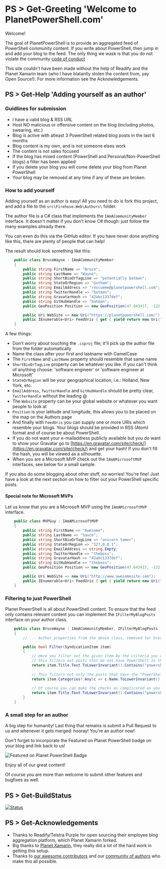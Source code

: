 # PS > Get-Greeting 'Welcome to PlanetPowerShell.com'

Welcome!

The goal of PlanetPowerShell is to provide an aggregated feed of PowerShell community content. If you write about PowerShell, then jump in and add your blog to the feed. The only thing we wask is that you do not violate the community [code of conduct](https://github.com/planetpowershell/planetpowershell/blob/master/CODE_OF_CONDUCT.md)

This site couldn't have been made without the help of Readify and the Planet Xamarin team (who I have blatantly stolen the content from, yay Open Source!). For more information see the Acknowledgements.

## PS > Get-Help 'Adding yourself as an author'

### Guidlines for submission

- I have a valid blog & RSS URL
- Host NO malicious or offensive content on the blog (including photos, swearing, etc.)
- Blog is active with atleast 3 PowerShell related blog posts in the last 6 months
- Blog content is my own, and is not someone elses work
- The content is not sales focused
- If the blog has mixed content (PowerShell and Personal/Non-PowerShell blogs) a filter has been applied
- If you delete your blog you will come delete your blog from Planet PowerShell
- Your blog may be removed at any time if any of these are broken.

### How to add yourself

Adding yourself as an author is easy! All you need to do is fork this project, and add a file to the `src\Firehose.Web\Authors\` folder.

The author file is a C# class that implements the `IAmACommunityMember` interface. It doesn't matter if you don't know C# though: just follow the many examples already there.

You can even do this via the GitHub editor. If you have never done anything like this, there are plenty of people that can help!

The result should look something like this:

``` csharp
    public class BruceWayne : IAmACommunityMember
    {
        public string FirstName => "Bruce";
        public string LastName => "Wayne";
        public string ShortBioOrTagLine => "potentially batman";
        public string StateOrRegion => "Gotham";
        public string EmailAddress => "rescueme@planetpowershell.com";
        public string TwitterHandle => "batman";
        public string GravatarHash => "42abc1337def";
        public string GitHubHandle => "batman";
        public GeoPosition Position => new GeoPosition(47.643417, -122.126083);

        public Uri WebSite => new Uri("https://planetpowershell.com/");
        public IEnumerable<Uri> FeedUris { get { yield return new Uri("https://planetpowershell.com/rss"); } }
    }
```

A few things:

- Don't worry about touching the `.csproj` file; it'll pick up the author file from the folder automatically
- Name the class after your first and lastname with CamelCase
- The `FirstName` and `LastName` property should resemble that same name
- `ShortBioOrTagLine` property can be whatever you like. If you can't think of anything choose: 'software engineer' or 'software engineer at Microsoft'
- `StateOrRegion` will be your geographical location, i.e.: Holland, New York, etc.
- `EmailAddress`, `TwitterHandle` and `GitHubHandle` should be pretty clear, `TwitterHandle` without the leading @
- The `Website` property can be your global website or whatever you want people to look at
- `Position` is your latitude and longitude, this allows you to be placed on the map on the Authors page
- And finally with `FeedUris` you can supply one or more URIs which resemble your blogs. Your blogs should be provided in RSS (Atom) format and of course be about PowerShell. 
- If you do not want your e-mailaddress publicly available but you _do_ want to show your Gravatar go to [https://en.gravatar.com/site/check/](https://en.gravatar.com/site/check/) and get your hash! If you don't fill the hash, you will be viewed as a silhouette.
- When you are a Microsoft MVP check out the `IAmAMicrosoftMVP` interfaces, see below for a small sample.

If you also do some blogging about other stuff, no worries! You're fine! Just have a look at the next section on how to filter out your PowerShell specific posts.

#### Special note for Microsoft MVPs

Let us know that you are a Microsoft MVP using the `IAmAMicrosoftMVP` interface.

``` csharp
    public class MVPGuy : IAmAMicrosoftMVP
    {
        public string FirstName => "Awesome";
        public string LastName => "Sauce";
        public string ShortBioOrTagLine => "unicorn tamer";
        public string StateOrRegion => "127.0.0.1";
        public string EmailAddress => string.Empty;
        public string TwitterHandle => "theboss";
        public string GravatarHash => "42abc1337def";
        public string GitHubHandle => "theboss";
        public GeoPosition Position => new GeoPosition(47.643417, -122.126083);

        public Uri WebSite => new Uri("http://www.awesomesite.com");
        public IEnumerable<Uri> FeedUris { get { yield return new Uri("http://www.awesomesite.com/feed/"); } }
    }
```

### Filtering to just PowerShell

Planet PowerShell is all about PowerShell content. To ensure that the feed only contains relevant content you can implement the `IFilterMyBlogPosts` interface on your author class.

``` csharp
    public class BruceWayne : IAmACommunityMember, IFilterMyBlogPosts
    {
        // ... Author properties from the above class, removed for brevity

        public bool Filter(SyndicationItem item)
        {
            // Here you filter out the given item by the criteria you want, i.e.
            // this filters out posts that do not have PowerShell in the title
            return item.Title.Text.ToLowerInvariant().Contains("powershell");
            
            // This filters out only the posts that have the "PowerShell" category
            return item.Categories?.Any(c => c.Name.ToLowerInvariant().Equals("powershell")) ?? false;
            
            // Of course you can make the checks as complicated as you want and combine some stuff
            return item.Title.Text.ToLowerInvariant().Contains("powershell") && (item.Categories?.Any(c => c.Name.ToLowerInvariant().Equals("powershell")) ?? false);
        }
    }
```

### A small step for an author

A big step for humanity! Last thing that remains is submit a Pull Request to us and whenever it gets merged: hooray! You're an author now!

Don't forget to incorporate the Featured on Planet PowerShell badge on your blog and link back to us!

![Featured on Planet PowerShell Badge](https://www.planetpowershell.com/Content/img/planetpowershell-featured-badge.png)

Enjoy all of our great content!

Of course you are more than welcome to submit other features and bugfixes as well.

## PS > Get-BuildStatus

[![Status](https://dev.azure.com/planetpowershell/Planet%20PowerShell/_apis/build/status/Planet%20PowerShell?branchName=main)](https://dev.azure.com/planetpowershell/Planet%20PowerShell/_build/latest?definitionId=8&branchName=main)

## PS > Get-Acknowledgements

- Thanks to Readify/Telstra Purple for open sourcing their employee blog aggregation platform, which Planet Xamarin forked.
- Big thanks to [Planet Xamarin](https://planetxamarin.com), they really did a lot of the hard work in getting this setup.
- Thanks to [our awesome contributors](https://github.com/planetpowershell/planetpowershell/graphs/contributors) and our [community of authors](https://github.com/planetpowershell/planetpowershell/tree/master/src/Firehose.Web/Authors) who make this all possible.
